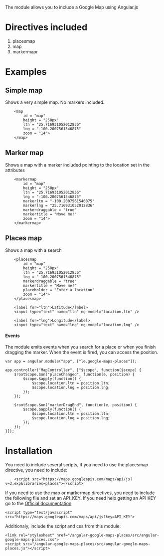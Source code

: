 The module allows you to include a Google Map using Angular.js

# Directives included

1. placesmap
2. map
3. markermapr

# Examples

## Simple map
Shows a very simple map. No markers included.

		<map 
			id = "map"
			height = "250px" 
			ltn = "25.716931052012836" 
			lng = "-100.2007561546875" 
			zoom = "14">
		</map>

## Marker map
Shows a map with a marker included pointing to the location set in the attributes

		<markermap 
			id = "map"
			height = "250px" 
			ltn = "25.716931052012836" 
			lng = "-100.2007561546875" 
			markerltn = "-100.2007561546875"
			markerlng = "25.716931052012836"
			markerdraggable = "true"
			markertitle = "Move me!"
			zoom = "14">
		</markermap>

## Places map
Shows a map with a search

		<placesmap 
			id = "map"
			height = "250px" 
			ltn = "25.716931052012836" 
			lng = "-100.2007561546875" 
			markerdraggable = "true"
			markertitle = "Move me!"
			placeholder = "Enter a location"
			zoom = "14">
		</placesmap>

		<label for="ltn">Latitude</label>
		<input type="text" name="ltn" ng-model="location.ltn" />

		<label for="lng">Longitude</label>
		<input type="text" name="lng" ng-model="location.lng" />

#### Events
The module emits events when you search for a place or when you finish dragging the marker. When the event is fired, you can access the position.

	var app = angular.module("app", ["le.google-maps-places"]);

	app.controller("MapController", ["$scope", function($scope) {
		$rootScope.$on("placeChanged", function(e, position) {
			$scope.$apply(function() {
				$scope.location.ltn = position.ltn;
				$scope.location.lng = position.lng;
			});
		});

		$rootScope.$on("markerDragEnd", function(e, position) {
			$scope.$apply(function() {
				$scope.location.ltn = position.ltn;
				$scope.location.lng = position.lng;
			});
		});
	}]);

# Installation
You need to include several scripts, if you need to use the placesmap directive, you need to include:

		<script src="https://maps.googleapis.com/maps/api/js?v=3.exp&libraries=places"></script>

If you need to use the map or markermap directives, you need to include the following file and set an API_KEY. If you need help getting an API KEY go to the [Official documentation](https://developers.google.com/maps/documentation/javascript/tutorial)

	<script type="text/javascript" src="https://maps.googleapis.com/maps/api/js?key=API_KEY">

Additionaly, include the script and css from this module:

	<link rel="stylesheet" href="/angular-google-maps-places/src/angular-google-maps-places.css">
	<script src="/angular-google-maps-places/src/angular-google-maps-places.js"></script>
